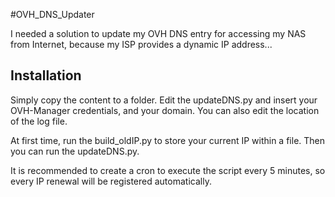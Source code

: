 #OVH_DNS_Updater

I needed a solution to update my OVH DNS entry for accessing my NAS from Internet, because my ISP provides a dynamic IP address...

## Installation
Simply copy the content to a folder.
Edit the updateDNS.py and insert your OVH-Manager credentials, and your domain.
You can also edit the location of the log file.

At first time, run the build_oldIP.py to store your current IP within a file.
Then you can run the updateDNS.py.

It is recommended to create a cron to execute the script every 5 minutes, so every IP renewal will be registered automatically.
